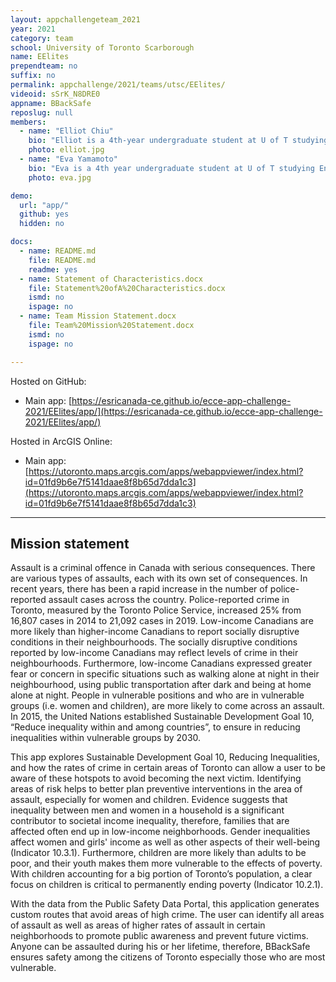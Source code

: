 ```yaml
---
layout: appchallengeteam_2021
year: 2021
category: team
school: University of Toronto Scarborough
name: EElites
prependteam: no
suffix: no
permalink: appchallenge/2021/teams/utsc/EElites/
videoid: sSrK_N8DRE0
appname: BBackSafe
reposlug: null
members:
  - name: "Elliot Chiu"
    bio: "Elliot is a 4th-year undergraduate student at U of T studying City Studies, Statistics, and GIS. He helped develop this app, exploring the functionalities of ArcGIS online and applying spatial analysis techniques. He hopes in the future to utilize these skills in future projects. His interests are in urban planning and data sciences and enjoys travelling and hiking."
    photo: elliot.jpg
  - name: "Eva Yamamoto"
    bio: "Eva is a 4th year undergraduate student at U of T studying Environmental Science, Environmental Studies, and GIS. She first became interested in GIS when she attended a spatial talk webinar series hosted by Wo-Men Geospatial Coterie (WGC) where they discussed opportunities and challenges for women in geospatial sciences. She hopes in the future to be able to further expand her own knowledge in the field of Natural Sciences and integrate it using geospatial technologies. In her spare time, you can catch her hanging out with friends and family, playing sports like volleyball and tennis, taking on spontaneous adventures and travel."
    photo: eva.jpg

demo:
  url: "app/"
  github: yes
  hidden: no

docs:
  - name: README.md
    file: README.md
    readme: yes
  - name: Statement of Characteristics.docx
    file: Statement%20ofA%20Characteristics.docx
    ismd: no
    ispage: no
  - name: Team Mission Statement.docx
    file: Team%20Mission%20Statement.docx
    ismd: no
    ispage: no

---
```


Hosted on GitHub:

- Main app: [https://esricanada-ce.github.io/ecce-app-challenge-2021/EElites/app/](https://esricanada-ce.github.io/ecce-app-challenge-2021/EElites/app/)

Hosted in ArcGIS Online:

- Main app: [https://utoronto.maps.arcgis.com/apps/webappviewer/index.html?id=01fd9b6e7f5141daae8f8b65d7dda1c3](https://utoronto.maps.arcgis.com/apps/webappviewer/index.html?id=01fd9b6e7f5141daae8f8b65d7dda1c3)

---

## Mission statement

Assault is a criminal offence in Canada with serious consequences. There are various types of assaults, each with its own set of consequences. In recent years, there has been a rapid increase in the number of police-reported assault cases across the country. Police-reported crime in Toronto, measured by the Toronto Police Service, increased 25% from 16,807 cases in 2014 to 21,092 cases in 2019. Low-income Canadians are more likely than higher-income Canadians to report socially disruptive conditions in their neighbourhoods. The socially disruptive conditions reported by low-income Canadians may reflect levels of crime in their neighbourhoods. Furthermore, low-income Canadians expressed greater fear or concern in specific situations such as walking alone at night in their neighbourhood, using public transportation after dark and being at home alone at night. People in vulnerable positions and who are in vulnerable groups (i.e. women and children), are more likely to come across an assault. In 2015, the United Nations established Sustainable Development Goal 10, “Reduce inequality within and among countries”, to ensure in reducing inequalities within vulnerable groups by 2030.

This app explores Sustainable Development Goal 10, Reducing Inequalities, and how the rates of crime in certain areas of Toronto can allow a user to be aware of these hotspots to avoid becoming the next victim. Identifying areas of risk helps to better plan preventive interventions in the area of assault, especially for women and children. Evidence suggests that inequality between men and women in a household is a significant contributor to societal income inequality, therefore, families that are affected often end up in low-income neighborhoods. Gender inequalities affect women and girls' income as well as other aspects of their well-being (Indicator 10.3.1). Furthermore, children are more likely than adults to be poor, and their youth makes them more vulnerable to the effects of poverty. With children accounting for a big portion of Toronto’s population, a clear focus on children is critical to permanently ending poverty (Indicator 10.2.1).

With the data from the Public Safety Data Portal, this application generates custom routes that avoid areas of high crime. The user can identify all areas of assault as well as areas of higher rates of assault in certain neighborhoods to promote public awareness and prevent future victims. Anyone can be assaulted during his or her lifetime, therefore, BBackSafe ensures safety among the citizens of Toronto especially those who are most vulnerable.
